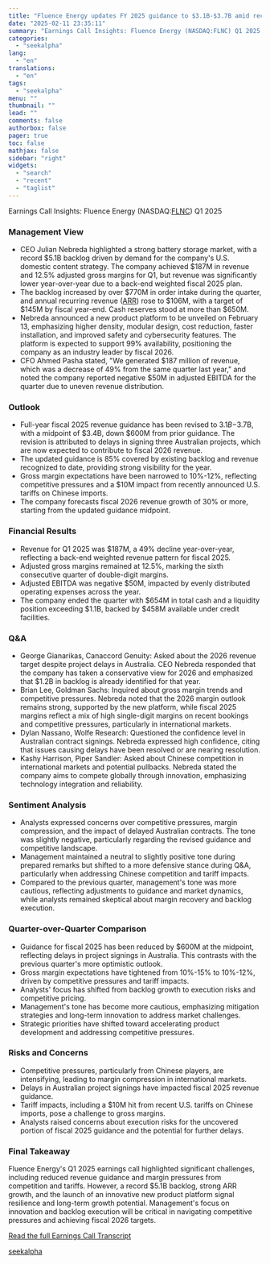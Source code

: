 ```yaml
---
title: "Fluence Energy updates FY 2025 guidance to $3.1B-$3.7B amid record $5.1B backlog"
date: "2025-02-11 23:35:11"
summary: "Earnings Call Insights: Fluence Energy (NASDAQ:FLNC) Q1 2025 Management View CEO Julian Nebreda highlighted a strong battery storage market, with a record $5.1B backlog driven by demand for the company's U.S. domestic content strategy. The company achieved $187M in revenue and 12.5% adjusted gross margins for Q1, but revenue was..."
categories:
  - "seekalpha"
lang:
  - "en"
translations:
  - "en"
tags:
  - "seekalpha"
menu: ""
thumbnail: ""
lead: ""
comments: false
authorbox: false
pager: true
toc: false
mathjax: false
sidebar: "right"
widgets:
  - "search"
  - "recent"
  - "taglist"
---
```


Earnings Call Insights: Fluence Energy (NASDAQ:[FLNC](https://seekingalpha.com/symbol/FLNC "Fluence Energy, Inc.")) Q1 2025

### Management View

* CEO Julian Nebreda highlighted a strong battery storage market, with a record $5.1B backlog driven by demand for the company's U.S. domestic content strategy. The company achieved $187M in revenue and 12.5% adjusted gross margins for Q1, but revenue was significantly lower year-over-year due to a back-end weighted fiscal 2025 plan.
* The backlog increased by over $770M in order intake during the quarter, and annual recurring revenue ([ARR](https://seekingalpha.com/symbol/ARR "ARMOUR Residential REIT, Inc.")) rose to $106M, with a target of $145M by fiscal year-end. Cash reserves stood at more than $650M.
* Nebreda announced a new product platform to be unveiled on February 13, emphasizing higher density, modular design, cost reduction, faster installation, and improved safety and cybersecurity features. The platform is expected to support 99% availability, positioning the company as an industry leader by fiscal 2026.
* CFO Ahmed Pasha stated, "We generated $187 million of revenue, which was a decrease of 49% from the same quarter last year," and noted the company reported negative $50M in adjusted EBITDA for the quarter due to uneven revenue distribution.

### Outlook

* Full-year fiscal 2025 revenue guidance has been revised to $3.1B-$3.7B, with a midpoint of $3.4B, down $600M from prior guidance. The revision is attributed to delays in signing three Australian projects, which are now expected to contribute to fiscal 2026 revenue.
* The updated guidance is 85% covered by existing backlog and revenue recognized to date, providing strong visibility for the year.
* Gross margin expectations have been narrowed to 10%-12%, reflecting competitive pressures and a $10M impact from recently announced U.S. tariffs on Chinese imports.
* The company forecasts fiscal 2026 revenue growth of 30% or more, starting from the updated guidance midpoint.

### Financial Results

* Revenue for Q1 2025 was $187M, a 49% decline year-over-year, reflecting a back-end weighted revenue pattern for fiscal 2025.
* Adjusted gross margins remained at 12.5%, marking the sixth consecutive quarter of double-digit margins.
* Adjusted EBITDA was negative $50M, impacted by evenly distributed operating expenses across the year.
* The company ended the quarter with $654M in total cash and a liquidity position exceeding $1.1B, backed by $458M available under credit facilities.

### Q&A

* George Gianarikas, Canaccord Genuity: Asked about the 2026 revenue target despite project delays in Australia. CEO Nebreda responded that the company has taken a conservative view for 2026 and emphasized that $1.2B in backlog is already identified for that year.
* Brian Lee, Goldman Sachs: Inquired about gross margin trends and competitive pressures. Nebreda noted that the 2026 margin outlook remains strong, supported by the new platform, while fiscal 2025 margins reflect a mix of high single-digit margins on recent bookings and competitive pressures, particularly in international markets.
* Dylan Nassano, Wolfe Research: Questioned the confidence level in Australian contract signings. Nebreda expressed high confidence, citing that issues causing delays have been resolved or are nearing resolution.
* Kashy Harrison, Piper Sandler: Asked about Chinese competition in international markets and potential pullbacks. Nebreda stated the company aims to compete globally through innovation, emphasizing technology integration and reliability.

### Sentiment Analysis

* Analysts expressed concerns over competitive pressures, margin compression, and the impact of delayed Australian contracts. The tone was slightly negative, particularly regarding the revised guidance and competitive landscape.
* Management maintained a neutral to slightly positive tone during prepared remarks but shifted to a more defensive stance during Q&A, particularly when addressing Chinese competition and tariff impacts.
* Compared to the previous quarter, management's tone was more cautious, reflecting adjustments to guidance and market dynamics, while analysts remained skeptical about margin recovery and backlog execution.

### Quarter-over-Quarter Comparison

* Guidance for fiscal 2025 has been reduced by $600M at the midpoint, reflecting delays in project signings in Australia. This contrasts with the previous quarter's more optimistic outlook.
* Gross margin expectations have tightened from 10%-15% to 10%-12%, driven by competitive pressures and tariff impacts.
* Analysts' focus has shifted from backlog growth to execution risks and competitive pricing.
* Management's tone has become more cautious, emphasizing mitigation strategies and long-term innovation to address market challenges.
* Strategic priorities have shifted toward accelerating product development and addressing competitive pressures.

### Risks and Concerns

* Competitive pressures, particularly from Chinese players, are intensifying, leading to margin compression in international markets.
* Delays in Australian project signings have impacted fiscal 2025 revenue guidance.
* Tariff impacts, including a $10M hit from recent U.S. tariffs on Chinese imports, pose a challenge to gross margins.
* Analysts raised concerns about execution risks for the uncovered portion of fiscal 2025 guidance and the potential for further delays.

### Final Takeaway

Fluence Energy's Q1 2025 earnings call highlighted significant challenges, including reduced revenue guidance and margin pressures from competition and tariffs. However, a record $5.1B backlog, strong ARR growth, and the launch of an innovative new product platform signal resilience and long-term growth potential. Management's focus on innovation and backlog execution will be critical in navigating competitive pressures and achieving fiscal 2026 targets.

[Read the full Earnings Call Transcript](https://seekingalpha.com/symbol/FLNC/earnings/transcripts)

[seekalpha](https://seekingalpha.com/news/4406385-fluence-energy-updates-fy-2025-guidance-to-3_1b-3_7b-amid-record-5_1b-backlog)
